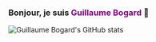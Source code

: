 ### Bonjour, je suis <span style="color:purple">Guillaume Bogard</span> 🌌

![Guillaume Bogard's GitHub stats](https://github-readme-stats.vercel.app/api?username=guillaumebgd&count_private=true&show_icons=true&theme=dracula&title_color=aa80ff&text_color=ccb3ff)

<!--
**guillaumebgd/guillaumebgd** is a ✨ _special_ ✨ repository because its `README.md` (this file) appears on your GitHub profile.

Here are some ideas to get you started:

- 🔭 I’m currently working on ...
- 🌱 I’m currently learning ...
- 👯 I’m looking to collaborate on ...
- 🤔 I’m looking for help with ...
- 💬 Ask me about ...
- 📫 How to reach me: ...
- 😄 Pronouns: ...
- ⚡ Fun fact: ...
-->
